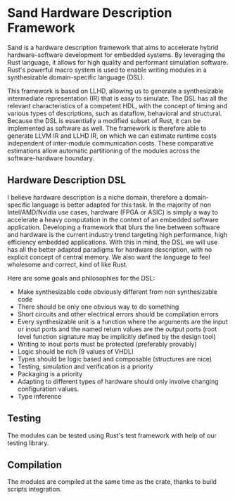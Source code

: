 # Sand Hardware Description Framework
Sand is a hardware description framework that aims to accelerate hybrid hardware-software development for embedded systems.
By leveraging the Rust language, it allows for high quality and performant simulation software.
Rust's powerful macro system is used to enable writing modules in a synthesizable domain-specific language (DSL).

This framework is based on LLHD, allowing us to generate a synthesizable intermediate representation (IR) that is easy to simulate.
The DSL has all the relevant characteristics of a competent HDL, with the concept of timing and various types of descriptions, such as dataflow, behavioral and structural.
Because the DSL is essentially a modified subset of Rust, it can be implemented as software as well.
The framework is therefore able to generate LLVM IR and LLHD IR, on which we can estimate runtime costs independent of inter-module communication costs.
These comparative estimations allow automatic partitioning of the modules across the software-hardware boundary.

## Hardware Description DSL
I believe hardware description is a niche domain, therefore a domain-specific language is better adapted for this task.
In the majority of non Intel/AMD/Nvidia use cases, hardware (FPGA or ASIC) is simply a way to accelerate a heavy computation in the context of an embedded software application.
Developing a framework that blurs the line between software and hardware is the current industry trend targeting high performance, high efficiency embedded applications.
With this in mind, the DSL we will use has all the better adapted paradigms for hardware description, with no explicit concept of central memory.
We also want the language to feel wholesome and correct, kind of like Rust.

Here are some goals and philosophies for the DSL:
- Make synthesizable code obviously different from non synthesizable code
- There should be only one obvious way to do something
- Short circuits and other electrical errors should be compilation errors
- Every synthesizable unit is a function where the arguments are the input or inout ports and the named return values are the output ports (root level function signature may be implicitly defined by the design tool)
- Writing to inout ports must be protected (preferably provably)
- Logic should be rich (9 values of VHDL)
- Types should be logic based and composable (structures are nice)
- Testing, simulation and verification is a priority
- Packaging is a priority
- Adapting to different types of hardware should only involve changing configuration values.
- Type inference

## Testing
The modules can be tested using Rust's test framework with help of our testing library.

## Compilation
The modules are compiled at the same time as the crate, thanks to build scripts integration.
